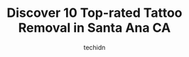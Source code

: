 ---
layout: ampstory
image: https://i0.wp.com/www.depkes.org/wp-content/uploads/2023/06/tattoo-removal-0-in-santa-ana-ca-1685843958.jpeg?resize=640,853
author: techidn
featured: false
description: Discover the impressive array of Tattoo Removal options in Santa Ana CA, where you can find 10 of the largest Tattoo Removal establishments in the area. From renowned classics to hidden gems
title: Discover 10 Top-rated Tattoo Removal in Santa Ana CA
cover:
   title: Discover 10 Top-rated Tattoo Removal in Santa Ana CA
   subtitle: Rickpate
   background: https://www.depkes.org/wp-content/uploads/2023/06/tattoo-removal-0-in-santa-ana-ca-1685843958.jpeg

pages: 
 - layout: thirds
   top: <h1>#1 South Coast MedSpa</h1>
   bottom: "<p>Got my 1st laser session done Today. Was a success process not painful at all staff was friendly answered all my questions explained to me completely how everything worke</p>"
   background: https://www.depkes.org/wp-content/uploads/2023/06/tattoo-removal-1-in-santa-ana-ca-1685843958.jpeg
   backgroundblur: true
 - layout: thirds
   top: <h1>#2 Removery Tattoo Removal & Fading</h1>
   bottom: "<p>I have an overwhelming sense of gratitude for Removery  and their staff! Everyone here has been amazing. I have tattoos covering both arms and have been looking for a fre</p>"
   background: https://www.depkes.org/wp-content/uploads/2023/06/tattoo-removal-2-in-santa-ana-ca-1685843958.jpeg
   cta:
      link: https://www.depkes.org/blog/discover-10-top-rated-tattoo-removal-in-santa-ana-ca/
      text: Discover 10 Top-rated Tattoo Removal in Santa Ana CA
 - layout: thirds
   top: <h1>#3 LaserAway</h1>
   bottom: "<p>15020 Kensington Park Dr Ste 130, Tustin, CA 92782, United States</p>"
   background: https://www.depkes.org/wp-content/uploads/2023/06/tattoo-removal-3-in-santa-ana-ca-1685843959.png
   cta:
      link: https://www.depkes.org/blog/discover-10-top-rated-tattoo-removal-in-santa-ana-ca/
      text: Discover 10 Top-rated Tattoo Removal in Santa Ana CA
 - layout: thirds
   top: <h1>#4 Pharos Ink</h1>
   bottom: "<p>13912 Ponderosa St, Santa Ana, CA 92705, United States</p>"
   background: https://images.unsplash.com/photo-1527067829737-402993088e6b?ixlib=rb-4.0.3&ixid=MnwxMjA3fDB8MHxwaG90by1wYWdlfHx8fGVufDB8fHx8&auto=format&fit=crop&w=640&h=853&q=80
   cta:
      link: https://www.depkes.org/blog/discover-10-top-rated-tattoo-removal-in-santa-ana-ca/
      text: Discover 10 Top-rated Tattoo Removal in Santa Ana CA
 - layout: thirds
   top: <h1>#5 LaserAway</h1>
   bottom: "<p>7881 Edinger Ave #122, Huntington Beach, CA 92647, United States</p>"
   background: https://images.unsplash.com/photo-1462556791646-c201b8241a94?ixlib=rb-4.0.3&ixid=MnwxMjA3fDB8MHxwaG90by1wYWdlfHx8fGVufDB8fHx8&auto=format&fit=crop&w=640&h=853&q=80
   cta:
      link: https://www.depkes.org/blog/discover-10-top-rated-tattoo-removal-in-santa-ana-ca/
      text: Discover 10 Top-rated Tattoo Removal in Santa Ana CA
 - layout: thirds
   top: <h1>#6 GentleCare Laser Aesthetics & Tattoo Removal</h1>
   bottom: "<p>14642 Newport Ave #408, Tustin, CA 92780, United States</p>"
   background: https://images.unsplash.com/photo-1541356665065-22676f35dd40?ixlib=rb-4.0.3&ixid=MnwxMjA3fDB8MHxwaG90by1wYWdlfHx8fGVufDB8fHx8&auto=format&fit=crop&w=640&h=853&q=80
   cta:
      link: https://www.depkes.org/blog/discover-10-top-rated-tattoo-removal-in-santa-ana-ca/
      text: Discover 10 Top-rated Tattoo Removal in Santa Ana CA
 - layout: thirds
   top: <h1>#7 Port City Tattoo | Santa Ana</h1>
   bottom: "<p>419 N Broadway #4629, Santa Ana, CA 92701, United States</p>"
   background: https://images.unsplash.com/photo-1496096265110-f83ad7f96608?ixlib=rb-4.0.3&ixid=MnwxMjA3fDB8MHxwaG90by1wYWdlfHx8fGVufDB8fHx8&auto=format&fit=crop&w=640&h=853&q=80
   cta:
      link: https://www.depkes.org/blog/discover-10-top-rated-tattoo-removal-in-santa-ana-ca/
      text: Discover 10 Top-rated Tattoo Removal in Santa Ana CA
 - layout: thirds
   middle: Continue reading...
   background: https://images.unsplash.com/photo-1533735380053-eb8d0759b24a?ixlib=rb-4.0.3&ixid=MnwxMjA3fDB8MHxwaG90by1wYWdlfHx8fGVufDB8fHx8&auto=format&fit=crop&w=640&h=853&q=80
   cta:
      link: https://www.depkes.org/blog/discover-10-top-rated-tattoo-removal-in-santa-ana-ca/
      text: Discover 10 Top-rated Tattoo Removal in Santa Ana CA
      
---